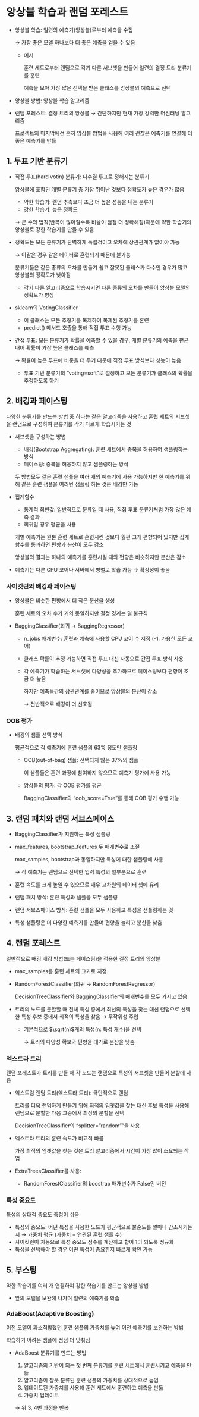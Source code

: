 # 앙상블 학습과 랜덤 포레스트

- 앙상블 학습: 일련의 예측기(앙상블)로부터 예측을 수집
    
    → 가장 좋은 모델 하나보다 더 좋은 예측을 얻을 수 있음 
    
    - 예시
        
        훈련 세트로부터 랜덤으로 각기 다른 서브셋을 만들어 일련의 결정 트리 분류기를 훈련
        
        예측을 모아 가장 많은 선택을 받은 클래스를 앙상블의 예측으로 선택
        
- 앙상블 방법: 앙상블 학습 알고리즘
- 랜덤 포레스트: 결정 트리의 앙상블 → 간단하지만 현재 가장 강력한 머신러닝 알고리즘
    
    프로젝트의 마지막에선 흔히 앙상블 방법을 사용해 여러 괜찮은 예측기를 연결해 더 좋은 예측기를 만듦
    

## 1. 투표 기반 분류기

- 직접 투표(hard votin) 분류기: 다수결 투표로 정해지는 분류기
    
    앙상블에 포함된 개별 분류기 중 가장 뛰어난 것보다 정확도가 높은 경우가 많음
    
    - 약한 학습기: 랜덤 추측보다 조금 더 높은 성능을 내는 분류기
    - 강한 학습기: 높은 정확도
    
    → 큰 수의 법칙(반복이 많아질수록 비율이 점점 더 정확해짐)때문에  약한 학습기의 앙상블로 강한 학습기를 만들 수 있음
    
- 정확도는 모든 분류기가 완벽하게 독립적이고 오차에 상관관계가 없어야 가능
    
    → 이같은 경우 같은 데이터로 훈련되기 때문에 불가능
    
    분류기들은 같은 종류의 오차를 만들기 쉽고 잘못된 클래스가 다수인 경우가 많고 앙상블의 정확도가 낮아짐
    
    - 각기 다른 알고리즘으로 학습시키면 다른 종류의 오차를 만들어 앙상블 모델의 정확도가 향상
- sklearn의 VotingClassifier
    - 이 클래스는 모든 추정기를 복제하여 복제된 추정기를 혼련
    - predict() 메서드 호출을 통해 직접 투표 수행 가능
- 간접 투표: 모든 분류기가 확률을 예측할 수 있을 경우, 개별 분류기의 예측을 편균 내어 확률이 가장 높은 클래스를 예측
    
    → 확률이 높은 투표에 비중을 더 두기 때문에 직접 투표 방식보다 성능이 높음
    
    - 투표 기반 분류기의 “voting=soft”로 설정하고 모든 분류기가 클래스의 확률을 추정하도록 하기

## 2. 배깅과 페이스팅

다양한 분류기를 만드는 방법 중 하나는 같은 알고리즘을 사용하고 훈련 세트의 서브셋을 랜덤으로 구성하여 분류기를 각기 다르게 학습시키는 것

- 서브셋을 구성하는 방법
    - 배깅(Bootstrap Aggregating): 훈련 세트에서 중복을 허용하여 샘플링하는 방식
    - 페이스팅: 중복을 허용하지 않고 샘플링하는 방식
    
    두 방법모두 같은 훈련 샘플을 여러 개의 예측기에 사용 가능하지만 한 예측기를 위해 같은 훈련 샘플을 여러번 샘플링 하는 것은 배깅만 가능
    
- 집계함수
    - 통계적 최빈값: 일반적으로 분류일 때 사용, 직접 투표 분류기처럼 가장 많은 예측 결과
    - 회귀일 경우 평균을 사용
    
    개별 예측기는 원본 훈련 세트로 훈련시킨 것보다 훨씬 크게 편향되어 있지만 집계함수를 통과하면 편향과 분산이 모두 감소
    
    앙상블의 결과는 하나의 예측기를 훈련시킬 때와 편향은 비슷하지만 분산은 감소
    
- 예측기는 다른 CPU 코어나 서버에서 병렬로 학습 가능 → 확장성이 좋음

### 사이킷런의 배깅과 페이스팅

- 앙상블은 비슷한 편향에서 더 작은 분산을 생성
    
    훈련 세트의 오차 수가 거의 동일하지만 결정 경계는 덜 불규칙
    
- BaggingClassifier(회귀 → BaggingRegressor)
    - n_jobs 매개변수: 훈련과 예측에 사용할 CPU 코어 수 지정 (-1: 가용한 모든 코어)
    - 클래스 확률이 추정 가능하면 직접 투표 대신 자동으로 간접 투표 방식 사용
    - 각 예측기가 학습하는 서브셋에 다양성을 추가하므로 페이스팅보다 편향이 조금 더 높음
        
        하지만 예측들간의 상관관계를 줄이므로 앙상블의 분산이 감소
        
        → 전반적으로 배깅이 더 선호됨
        

### OOB 평가

- 배깅의 샘플 선택 방식
    
    평균적으로 각 예측기에 훈련 샘플의 63% 정도만 샘플링
    
    - OOB(out-of-bag) 샘플: 선택되지 않은 37%의 샘플
        
        이 샘플들은 훈련 과정에 참여하지 않으므로 예측기 평가에 사용 가능
        
    - 앙상블의 평가: 각 OOB 평가를 평균
        
        BaggingClassifier의 “oob_score=True”를 통해 OOB 평가 수행 가능
        

## 3. 랜덤 패치와 랜덤 서브스페이스

- BaggingClassifier가 지원하는 특성 샘플링
- max_features, bootstrap_features 두 매개변수로 조절
    
    max_samples, bootstrap과 동일하지만 특성에 대한 샘플링에 사용
    
    → 각 예측기는 랜덤으로 선택한 입력 특성의 일부분으로 훈련
    
- 훈련 속도를 크게 높일 수 있으므로 매우 고차원의 데이터 셋에 유리
- 랜덤 패치 방식: 훈련 특성과 샘플을 모두 샘플링
- 랜덤 서브스페이스 방식: 훈련 샘플을 모두 사용하고 특성을 샘플링하는 것
- 특성 샘플링은 더 다양한 예측기를 만들며 편향을 늘리고 분산을 낮춤

## 4. 랜덤 포레스트

일반적으로 배깅 배깅 방법(또는 페이스팅)을 적용한 결정 트리의 앙상블

- max_samples를 훈련 세트의 크기로 지정
- RandomForestClassifier(회귀 → RandomForestRegressor)
    
    DecisionTreeClassifier와 BaggingClassifier의 매개변수를 모두 가지고 있음
    
- 트리의 노드를 분할할 때 전체 특성 중에서 최선의 특성을 찾는 대신 랜덤으로 선택한 특성 후보 중에서 최적의 특성을 찾음 → 무작위성 주입
    - 기본적으로 $\sqrt(n)$개의 특성(n: 특성 개수)을 선택
        
        → 트리의 다양성 확보와 편향을 대가로 분산을 낮춤
        

### 엑스트라 트리

랜덤 포레스트가 트리를 만들 때 각 노드는 랜덤으로 특성의 서브셋을 만들어 분할에 사용

- 익스트림 랜덤 트리(엑스트라 트리): 극단적으로 랜덤
    
    트리를 더욱 랜덤하게 만들기 위해 최적의 임곗값을 찾는 대신 후보 특성을 사용해 랜덤으로 분할한 다음 그중에서 최상의 분할을 선택
    
    DecisionTreeClassifier의 “splitter=”random””을 사용
    
- 엑스트라 트리의 훈련 속도가 비교적 빠름
    
    가장 최적의 임곗값을 찾는 것은 트리 알고리즘에서 시간이 가장 많이 소요되는 작업
    
- ExtraTreesClassifier를 사용:
    - RandomForestClassifier의 boostrap 매개변수가 False인 버전

### 특성 중요도

특성의 상대적 중요도 측정이 쉬움

- 특성의 중요도: 어떤 특성을 사용한 노드가 평균적으로 불순도를 얼마나 감소시키는지 → 가중치 평균 (가중치 = 연관된 훈련 샘플 수)
- 사이킷런이 자동으로 특성 중요도 점수를 계산하고 합이 1이 되도록 정규화
- 특성을 선택해야 할 경우 어떤 특성이 중요한지 빠르게 확인 가능

## 5. 부스팅

약한 학습기를 여러 개 연결하여 강한 학습기를 만드는 앙상블 방법

- 앞의 모델을 보완해 나가며 일련의 예측기를 학습

### AdaBoost(Adaptive Boosting)

이전 모델이 과소적합했던 훈련 샘플의 가중치를 높여 이전 예측기를 보완하는 방법

학습하기 어려운 샘플에 점점 더 맞춰짐 

- AdaBoost 분류기를 만드는 방법
    1. 알고리즘의 기반이 되는 첫 번째 분류기를 훈련 세트에서 훈련시키고 예측을 만듦
    2. 알고리즘이 잘못 분류된 훈련 샘플의 가중치를 상대적으로 높임
    3. 업데이트된 가중치를 사용해 훈련 세트에서 훈련하고 예측을 만듦
    4. 가중치 업데이트
    
    → 위 3, 4번 과정을 반복